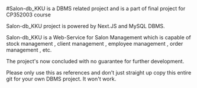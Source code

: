 #Salon-db_KKU is a DBMS related project and is a part of final project for CP352003 course

Salon-db_KKU project is powered by Next.JS and MySQL DBMS.

Salon-db_KKU is a Web-Service for Salon Management which is capable of stock management , client management , employee management , order management , etc.

The project's now concluded with no guarantee for further development.

Please only use this as references and don't just straight up copy this entire git for your own DBMS project. It won't work.
